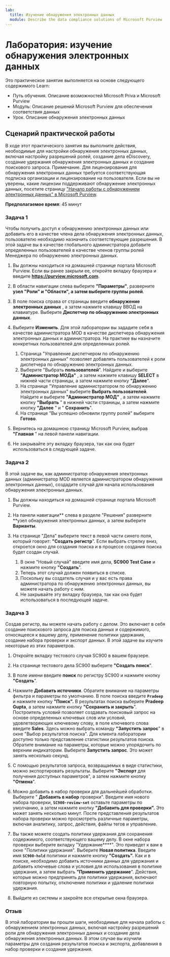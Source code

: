 ```yaml
---
lab:
  title: Изучение обнаружения электронных данных
  module: Describe the data compliance solutions of Microsoft Purview
---
```


# Лаборатория: изучение обнаружения электронных данных

Это практическое занятие выполняется на основе следующего содержимого Learn:

- Путь обучения. Описание возможностей Microsoft Priva и Microsoft Purview
- Модуль: Описание решений Microsoft Purview для обеспечения соответствия данных
- Урок. Описание обнаружения электронных данных

## Сценарий практической работы

В ходе этот практического занятия вы выполните действия, необходимые для настройки обнаружения электронных данных, включая настройку разрешений ролей, создание дела eDiscovery, создание удержания обнаружения электронных данных и создание поискового запроса.  Примечание. Для лицензирования для обнаружения электронных данных требуется соответствующая подписка организации и лицензирование на пользователя. Если вы не уверены, какие лицензии поддерживают обнаружение электронных данных, посетите страницу ["Начало работы с обнаружением электронных данных" в Microsoft Purview](https://docs.microsoft.com/microsoft-365/compliance/get-started-core-ediscovery?view=o365-worldwide).

**Предполагаемое время**: 45 минут

### Задача 1

Чтобы получить доступ к обнаружению электронных данных или добавить его в качестве члена дела обнаружения электронных данных, пользователю необходимо назначить соответствующие разрешения. В этой задаче вы в качестве глобального администратора добавите определенных пользователей в качестве членов группы ролей Менеджера по обнаружению электронных данных.

1. Вы должны находиться на домашней странице портала Microsoft Purview.  Если вы ранее закрыли ее, откройте вкладку браузера и введите **https://purview.microsoft.com**.

1. В области навигации слева выберите **"Параметры"**, разверните **узел "Роли" и "Области", а затем выберите **группы** ролей**.

1. В поле поиска справа от страницы введите **обнаружение электронных данных** , а затем нажмите клавишу ВВОД на клавиатуре.  Выберите **Диспетчер по обнаружению электронных данных**.

1. Выберите **Изменить**. Для этой лаборатории вы зададите себя в качестве администратора MOD в качестве диспетчера обнаружения электронных данных и администратора.  На практике вы назначите конкретных пользователей для определенных ролей.
    1. Страница "Управление диспетчером по обнаружению электронных данных" позволяет добавлять пользователей к роли диспетчера по обнаружению электронных данных.
    1. Выберите "Выбрать **пользователей**". Найдите и выберите **"Администратор МОДа"** , а затем нажмите клавишу **SELECT** в нижней части страницы, а затем нажмите кнопку **"Далее**".
    1. На странице "Управление администратором по обнаружению электронных данных" выберите **Выбрать пользователей**. Найдите и выберите **"Администратор МОД"** , а затем нажмите кнопку **"Выбрать** " в нижней части страницы, а затем нажмите кнопку **"Далее** " и " **Сохранить**".
    1. На странице "Вы успешно обновили группу ролей" выберите **Готово**.

1. Вернитесь на домашнюю страницу Microsoft Purview, выбрав **"Главная** " на левой панели навигации.

1. Не закрывайте эту вкладку браузера, так как она будет использоваться в следующей задаче.

### Задача 2

В этой задаче вы, как администратор обнаружения электронных данных (администратор MOD является администратором обнаружения электронных данных), создадите случай для начала использования обнаружения электронных данных.

1. Вы должны находиться на домашней странице портала Microsoft Purview.

1. На панели навигации** слева в разделе "Решения" разверните **узел обнаружения электронных данных, а затем выберите **Варианты**.

1. На странице "Дела" выберите текст в левой части синего поля, который говорит: **"Создать регистр**".  Если выбрать стрелку вниз, откроется окно для создания поиска и в процессе создания поиска будет создан случай.
    1. В окне "Новый случай" введите имя дела, **SC900 Test Case** и нажмите кнопку **"Создать**".
    1. Теперь этот случай должен появиться в списке.
    1. Поскольку вы создатель случая и у вас есть права администратора по обнаружению электронных данных, вы можете начать работу с ним.  
    1. Не закрывайте эту вкладку браузера, так как она будет использоваться в последующей задаче.

### Задача 3

Создав регистр, вы можете начать работу с делом. Это включает в себя создание поискового запроса для поиска данных и содержимого, относящееся к вашему делу, применение политики удержания, создание набора проверки и экспорт данных. В этой задаче вы изучите некоторые из этих параметров.

1. Откройте вкладку тестового случая SC900 в вашем браузере.

1. На странице тестового дела SC900 выберите  **"Создать поиск**".

1. В поле имени введите **поиск** по регистру SC900 и нажмите кнопку **"Создать**".

1. Нажмите **Добавить источники**. Обратите внимание на параметры фильтра и параметры по умолчанию. В поле поиска введите **`Pradeep`** и нажмите кнопку **"Поиск".** В результатах поиска выберите **Pradeep Gupta**, а затем нажмите кнопку **"Сохранить и закрыть**". Построитель условий позволяет создавать поисковый запрос на основе определенных ключевых слов или условий, удовлетворяющих ключевому слову, в поле ключевого слова введите **Sales**. Здесь можно выбрать команду **"Запустить запрос**" в окне "Выбор результатов поиска". Для клиента лаборатории доступно только представление статистики результатов поиска. Обратите внимание на параметры, которые можно упорядочить по верхним индикаторам. Выберите **Запустить запрос**.  Это может занять несколько секунд.

1. С помощью результатов запроса, возвращаемых в виде статистики, можно экспортировать результаты.  Выберите **"Экспорт** для получения доступных параметров", а затем нажмите кнопку **"Отмена**".

1. Можно добавить в набор проверки для дальнейшей обработки.  Выберите " **Добавить в набор** проверки". Введите имя нового набора проверки, **`SC900-review-set`** оставьте параметры по умолчанию, а затем нажмите кнопку **"Добавить для проверки".** Это может занять несколько минут. После представления результатов набора проверки можно просмотреть различные параметры, включая аналитику, запрос, действия, файлы тегов и управление.

1. Вы также можете создать политики удержания для сохранения содержимого, соответствующего вашему делу. В окне набора проверки выберите вкладку "Удержание****".  Это приведет к вам в окне "Политики удержания". Выберите **Новая политика**.  Введите имя **`SC900-hold`** политики и нажмите кнопку **"Создать".**  Как и в поиске, необходимо добавить источники данных для удержания и добавить ключевые слова и условия для использования в политике удержания, а затем выбрать **"Применить удержание**".  Действия, которые можно предпринять для политики удержания, включают повторную попытку, отключение политики и удаление политики удержания.

1. Выйдите из системы и закройте все открытые окна браузера.

### Отзыв

В этой лаборатории вы прошли шаги, необходимые для начала работы с обнаружением электронных данных, включая настройку разрешений роли для обнаружения электронных данных и создание дела обнаружения электронных данных.  В этом случае вы изучили параметры для создания результатов поиска и экспорта, добавления в набор проверки и создания удержания.
